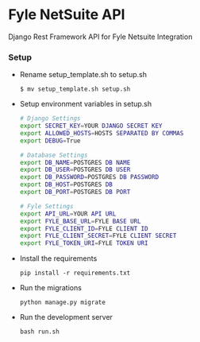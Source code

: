 # Fyle NetSuite API
Django Rest Framework API for Fyle Netsuite Integration


### Setup

* Rename setup_template.sh to setup.sh

    ```
    $ mv setup_template.sh setup.sh
    ```
  
* Setup environment variables in setup.sh

    ```bash
    # Django Settings
    export SECRET_KEY=YOUR DJANGO SECRET KEY
    export ALLOWED_HOSTS=HOSTS SEPARATED BY COMMAS
    export DEBUG=True
    
    # Database Settings
    export DB_NAME=POSTGRES DB NAME
    export DB_USER=POSTGRES DB USER
    export DB_PASSWORD=POSTGRES DB PASSWORD
    export DB_HOST=POSTGRES DB
    export DB_PORT=POSTGRES DB PORT
    
    # Fyle Settings
    export API_URL=YOUR API URL
    export FYLE_BASE_URL=FYLE BASE URL
    export FYLE_CLIENT_ID=FYLE CLIENT ID
    export FYLE_CLIENT_SECRET=FYLE CLIENT SECRET
    export FYLE_TOKEN_URI=FYLE TOKEN URI
   ```
  
* Install the requirements

    ```
    pip install -r requirements.txt
    ```

* Run the migrations

    ```
    python manage.py migrate
    ```

* Run the development server

    ```
    bash run.sh
    ```
